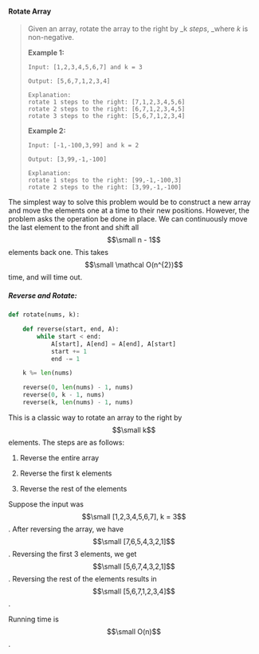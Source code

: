 #### Rotate Array

> Given an array, rotate the array to the right by _k _steps_, _where _k_ is non-negative.
>
> **Example 1:**
>
> ```
> Input: [1,2,3,4,5,6,7] and k = 3
>
> Output: [5,6,7,1,2,3,4]
>
> Explanation:
> rotate 1 steps to the right: [7,1,2,3,4,5,6]
> rotate 2 steps to the right: [6,7,1,2,3,4,5]
> rotate 3 steps to the right: [5,6,7,1,2,3,4]
> ```
>
> **Example 2:**
>
> ```
> Input: [-1,-100,3,99] and k = 2
>
> Output: [3,99,-1,-100]
>
> Explanation: 
> rotate 1 steps to the right: [99,-1,-100,3]
> rotate 2 steps to the right: [3,99,-1,-100]
> ```

The simplest way to solve this problem would be to construct a new array and move the elements one at a time to their new positions. However, the problem asks the operation be done in place. We can continuously move the last element to the front and shift all $$\small n - 1$$ elements back one. This takes $$\small \mathcal O(n^{2})$$ time, and will time out.

##### Reverse and Rotate:

```py
def rotate(nums, k):

    def reverse(start, end, A):
        while start < end:
            A[start], A[end] = A[end], A[start]
            start += 1
            end -= 1

    k %= len(nums)

    reverse(0, len(nums) - 1, nums)
    reverse(0, k - 1, nums)
    reverse(k, len(nums) - 1, nums)
```

This is a classic way to rotate an array to the right by $$\small k$$ elements. The steps are as follows:

1. Reverse the entire array

2. Reverse the first k elements

3. Reverse the rest of the elements

Suppose the input was $$\small [1,2,3,4,5,6,7], k = 3$$. After reversing the array, we have $$\small [7,6,5,4,3,2,1]$$. Reversing the first 3 elements, we get $$\small [5,6,7,4,3,2,1]$$. Reversing the rest of the elements results in $$\small [5,6,7,1,2,3,4]$$.

Running time is $$\small O(n)$$.

